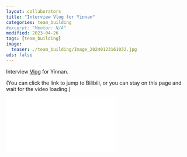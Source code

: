 ```yaml
---
layout: collaborators
title: "Interview Vlog for Yinnan"
categories: team_building
#excerpt: "Mentor: N/A"
modified: 2023-04-26
tags: [team_building]
image:
  teaser: ./team_building/Image_20240123161032.jpg
ads: false
---
```

 
Interview <a href= "https://www.bilibili.com/video/BV1uo4y1L7Rw/?spm_id_from=333.999.0.0">Vlog</a> for Yinnan. 

(You can click the link to jump to Bilibili, or you can stay on this page and wait for the video loading.)

<iframe src="//player.bilibili.com/player.html?aid=400453803&bvid=BV1uo4y1L7Rw&cid=1109968759&p=1" scrolling="no" border="0" frameborder="no" framespacing="0" allowfullscreen="true"> </iframe>